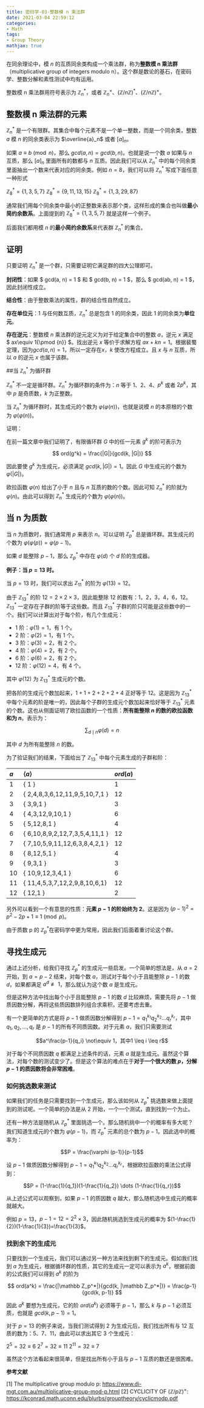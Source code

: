 ```yaml
---
title: 密码学-03-整数模 n 乘法群
date: 2021-03-04 22:59:12
categories:
- Math
tags:
- Group Theory  
mathjax: true
---
```


在同余理论中，模 $n$ 的互质同余类构成一个乘法群，称为**整数模 n 乘法群**（multiplicative group of integers modulo n）。这个群是数论的基石，在密码学、整数分解和素性测试中均有运用。

<!--more-->

整数模 n 乘法群用符号表示为 $\mathbb Z _n^*$，或者 $\mathbb Z _n^\times$、$(\mathbb{Z}/n\mathbb{Z})^*$、$(\mathbb{Z}/n\mathbb{Z})^\times$。

## 整数模 n 乘法群的元素

$\mathbb Z _n^*$ 是一个有限群。其集合中每个元素不是一个单一整数，而是一个同余类，整数 $a$ 模 $n$ 的同余类表示为 $\overline{a}_n$ 或者 $[a]_n$。

如果 $a\equiv b{\pmod {n}}$，那么 $gcd(a, n) = gcd(b, n)$。也就是说一个数 $a$ 如果与 $n$ 互质，那么 $[a]_n$ 里面所有的数都与 $n$ 互质。因此我们可以从 $\mathbb Z _n^*$ 中的每个同余类里面抽出一个数来代表对应的同余类。例如 $n = 8$，我们可以将 $\mathbb Z _n^*$ 写成下面任意一种形式

$\mathbb Z _8^* = \{1, 3, 5, 7\}$
$\mathbb Z _8^* = \{9, 11, 13, 15\}$
$\mathbb Z _8^* = \{1, 3, 29, 87\}$

通常我们用每个同余类中最小的正整数来表示那个类，这样形成的集合也叫做**最小简约余数系**。上面提到的 $\mathbb Z _8^* = \{1, 3, 5, 7\}$ 就是这样一个例子。

后面我们都用模 $n$ 的**最小简约余数系**来代表群 $\mathbb Z _n^*$ 的集合。

## 证明

只要证明 $\mathbb Z _n^*$ 是一个群，只需要证明它满足群的四大公理即可。

**封闭性**：如果 $ gcd(a, n) = 1 $ 和 $ gcd(b, n) = 1 $，那么 $ gcd(ab, n) = 1 $，因此封闭性成立。

**结合性**：由于整数乘法的属性，群的结合性自然成立。

**存在单位元**：1 与任何数互质，$\mathbb Z _n^*$ 总是包含 1 的同余类，因此 1 的同余类为**单位元**。

**存在逆元**：整数模 $n$ 乘法群的逆元定义为对于给定集合中的整数 $a$，逆元 $x$ 满足 $ ax\equiv 1{\pmod {n}} $。找出逆元 $x$ 等价于求解方程 $ax + kn = 1$。根据裴蜀定理，因为$gcd(a,n)=1$，所以一定存在$x$，$k$ 使改方程成立。且 $x$ 与 $n$ 互质，所以 $a$ 的逆元 $x$ 也属于该群。

##当 $\mathbb Z _n^*$ 为循环群

$\mathbb Z _n^*$ 不一定是循环群。$\mathbb Z _n^*$ 为循环群的条件为：$n$ 等于 $1$、$2$、$4$、$p^k$ 或者 $2p^k$，其中 $p$ 是奇质数，$k$ 为正整数。

当 $\mathbb Z _n^*$ 为循环群时，其生成元的个数为 $\varphi (\varphi (n))$，也就是说模 $n$ 的本原根的个数为 $\varphi (\varphi (n))$。

证明：

在前一篇文章中我们证明了，有限循环群 $G$ 中的任一元素 $g^k$ 的阶可表示为

$$ ord(g^k) = \frac{|G|}{gcd(k, |G|)}  $$

因此要使 $g^k$ 为生成元，必须满足 $gcd(k, |G|)=1$。因此 $G$ 中生成元的个数为 $\varphi (|G|)$。

欧拉函数 $\varphi (n)$ 给出了小于 $n$ 且与 $n$ 互质的数的个数。因此可知 $\mathbb Z _n^*$ 的阶就为 $\varphi (n)$。由此可以得到 $\mathbb Z _n^*$ 生成元的个数为 $\varphi (\varphi(n))$。

## 当 n 为质数

当 $n$ 为质数时，我们通常用 $p$ 来表示 $n$。可以证明 $\mathbb Z _p^*$ 总是循环群。其生成元的个数为 $\varphi (\varphi (p)) = \varphi (p-1)$。

如果 $d$ 能整除 $p-1$，那么 $\mathbb Z _p^*$ 中存在 $\varphi (d)$ 个 $d$ 阶的生成器。

**例子：当 $p = 13$ 时。**

当 $p = 13$ 时，我们可以求出 $\mathbb Z_{11}^*$  的阶为 $\varphi (13)=12$。

由于 $\mathbb Z_{13}^*$ 的阶 $12=2 \times 2 \times 3$，因此能整除 12 的数有：1，2，3，4，6，12。$\mathbb Z_{13}^*$ 一定存在子群的阶等于这些数。而且 $\mathbb Z_{13}^*$ 子群的阶只可能是这些数中的一个。我们可以计算出对于每个阶，有几个生成元：

- 1 阶：$\varphi (1)=1$，有 1 个。
- 2 阶：$\varphi (2)=1$，有 1 个。
- 3 阶：$\varphi (3)=2$，有 2 个。
- 4 阶：$\varphi (4)=2$，有 2 个。
- 6 阶：$\varphi (6)=2$，有 2 个。
- 12 阶：$\varphi (12)=4$，有 4 个。

其中 $\varphi (12)$ 为 $\mathbb Z_{13}^*$ 生成元的个数。

把各阶的生成元个数加起来，$1 + 1 + 2 + 2 + 2 + 4$ 正好等于 $12$。这是因为 $\mathbb Z_{13}^*$ 中每个元素的阶是唯一的，因此每个子群的生成元个数加起来恰好等于 $\mathbb Z_{13}^*$ 元素的个数。这也从侧面证明了欧拉函数的一个性质：**所有能整除 $n$ 的数的欧拉函数和为 $n$**。表示为：

$$ \sum _{d\mid n}\varphi (d)=n $$

其中 $d$ 为所有能整除 $n$ 的数。

为了验证我们的结果，下面给出了 $\mathbb Z_{13}^*$ 中每个元素生成的子群和阶：

|  $a$ |   $\langle a\rangle$             | $ord(a)$ |
| :----| :--------------------------------| :------- |
| 1    |   { 1 }                          |  1       |
| 2    |   { 2,4,8,3,6,12,11,9,5,10,7,1 } |  12      |
| 3    |   { 3,9,1 }                      |  3       |
| 4    |   { 4,3,12,9,10,1 }              |  6       |
| 5    |   { 5,12,8,1 }                   |  4       |
| 6    |   { 6,10,8,9,2,12,7,3,5,4,11,1 } |  12      |
| 7    |   { 7,10,5,9,11,12,6,3,8,4,2,1 } |  12      |
| 8    |   { 8,12,5,1 }                   |  4       |
| 9    |   { 9,3,1 }                      |  3       |
| 10   |   { 10,9,12,3,4,1 }              |  6       |
| 11   |   { 11,4,5,3,7,12,2,9,8,10,6,1}  |  12      |
| 12   |   { 12,1 }                       |  2       |


另外可以看到一个有意思的性质：**元素 $p-1$ 的阶始终为 2**。这是因为 $(p-1)^2 = p^2 - 2p + 1 \equiv 1\pmod{p}$。

由于质数 p 的 $\mathbb Z _p^*$在密码学中更为常用，因此我们后面着重讨论这个群。

## 寻找生成元

通过上述分析，给我们寻找 $\mathbb Z_p^*$ 的生成元一些启发。一个简单的想法是，从 $a = 2$ 开始，到 $a = p - 2$ 结束，对每个数 $a$，测试对于每个小于且能整除 $p-1$ 的数 $d$，如果都满足 $a^d \not\equiv 1$，那么就认为这个数 $a$ 是生成元。

但是这种方法中找出每个小于且能整除 $p-1$ 的数 $d$ 比较麻烦，需要先将 $p-1$ 做质因数分解，再将这些质因数排列组合求乘积，还要考虑去重。

有一个更简单的方式是将 $p-1$ 做质因数分解得到 $p-1={q_1}^{k_1}{q_2}^{k_2}\dots {q_r}^{k_r}$，其中$q_1, q_2, \dots, q_r$ 是 $p-1$ 的所有不同质因数。对于元素 $a$，我们只需要测试

$$a^\frac{p-1}{q_i} \not\equiv 1，其中1 \leq i \leq r$$

对于每个不同质因数 $q$ 都满足上述条件的话，元素 $a$ 就是生成元。虽然这个算法，对每个数的测试变少了。但是这个算法的难点在于**对于一个很大的数 $p$，分解 $p-1$ 的质因数将会非常困难**。

### 如何挑选数来测试

如果我们的任务是只需要找到一个生成元，那么该如何从 $\mathbb Z_p^*$ 挑选数来做上面提到的测试呢。一个简单的办法是从 2 开始，一个一个测试，直到找到一个为止。

还有一种方法是随机从 $\mathbb Z_p^*$ 里面挑选一个。那么随机挑中一个的概率有多大呢？我们知道生成元的个数为 $\varphi (p-1)$，而 $\mathbb Z_p^*$ 元素的总个数为 $p-1$。因此选中的概率为：

$$P = \frac{\varphi (p-1)}{p-1}$$

设 $p-1$ 做质因数分解得到 $p-1={q_1}^{k_1}{q_2}^{k_2}\dots {q_r}^{k_r}$，根据欧拉函数的乘法公式得到：

$$P = (1-\frac{1}{q_1})(1-\frac{1}{q_2}) \dots (1-\frac{1}{q_r})$$

从上述公式可以观察到，如果 $p-1$ 的质因数 $q$ 越大，那么随机选中生成元的概率就越大。

例如 $p = 13$，$p - 1 = 12 =2^2 \times 3$，因此随机挑选到生成元的概率为 $(1-\frac{1}{2})(1-\frac{1}{3})=\frac{1}{3}$。

### 找到余下的生成元

只要找到一个生成元，我们可以通过另一种方法来找到剩下的生成元。假如我们找到 $a$ 为生成元，根据循环群的性质，其它的生成元一定可以表示为 $a^k$，根据前面的公式我们可以得到 $a^k$ 的阶为

$$ ord(a^k) = \frac{|\mathbb Z_p^*|}{gcd(k, |\mathbb Z_p^*|)} = \frac{p-1}{gcd(k, p-1)} $$

因此 $a^k$ 要想为生成元，它的阶 $ord(a^k)$ 必须等于 $p-1$，那么 $k$ 与 $p-1$ 必须互质，也就是 $gcd(k, p-1)=1$。

对于 $p = 13$ 的例子来说，当我们测试得到 2 为生成元后，我们找出所有与 12 互质的数为：5、7、11，由此可以求出其它 3 个生成元：

$2^5=32 \equiv 6$
$2^7=32 \equiv 11$
$2^{11}=32 \equiv 7$

虽然这个方法看起来很简单，但是找出所有小于且与 $p-1$ 互质的数还是很困难。

**参考文献**

[1] The multiplicative group modulo p: https://www.di-mgt.com.au/multiplicative-group-mod-p.html
[2] CYCLICITY OF $(\mathbb{Z}/p\mathbb{Z})^\times$: https://kconrad.math.uconn.edu/blurbs/grouptheory/cyclicmodp.pdf

